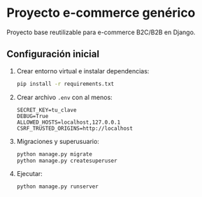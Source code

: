 # Proyecto e-commerce genérico

Proyecto base reutilizable para e-commerce B2C/B2B en Django.

## Configuración inicial

1. Crear entorno virtual e instalar dependencias:
   ```bash
   pip install -r requirements.txt
   ```
2. Crear archivo `.env` con al menos:
   ```
   SECRET_KEY=tu_clave
   DEBUG=True
   ALLOWED_HOSTS=localhost,127.0.0.1
   CSRF_TRUSTED_ORIGINS=http://localhost
   ```
3. Migraciones y superusuario:
   ```bash
   python manage.py migrate
   python manage.py createsuperuser
   ```
4. Ejecutar:
   ```bash
   python manage.py runserver
   ```
